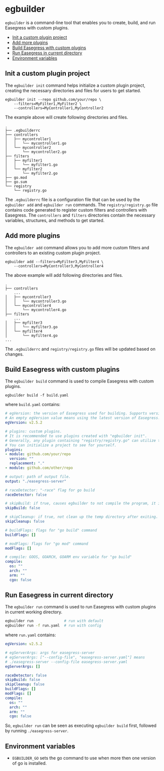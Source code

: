 # egbuilder <!-- omit in toc -->
`egbuilder` is a command-line tool that enables you to create, build, and run Easegress with custom plugins.


- [Init a custom plugin project](#init-a-custom-plugin-project)
- [Add more plugins](#add-more-plugins)
- [Build Easegress with custom plugins](#build-easegress-with-custom-plugins)
- [Run Easegress in current directory](#run-easegress-in-current-directory)
- [Environment variables](#environment-variables)

## Init a custom plugin project
The `egbuilder init` command helps initialize a custom plugin project, creating the necessary directories and files for users to get started.

```
egbuilder init --repo github.com/your/repo \
    --filters=MyFilter1,MyFilter2 \
    --controllers=MyController1,MyController2
```

The example above will create following directories and files.
```
.
├── .egbuilderrc
├── controllers
│   ├── mycontroller1
│   │   └── mycontroller1.go
│   └── mycontroller2
│       └── mycontroller2.go
├── filters
│   ├── myfilter1
│   │   └── myfilter1.go
│   └── myfilter2
│       └── myfilter2.go
├── go.mod
├── go.sum
└── registry
    └── registry.go
```
The `.egbuilderrc` file is a configuration file that can be used by the `egbuilder add` and `egbuilder run` commands. The `registry/registry.go` file contains code generated to register custom filters and controllers with Easegress. The `controllers` and `filters` directories contain the necessary variables, structures, and methods to get started.

## Add more plugins
The `egbuilder add` command allows you to add more custom filters and controllers to an existing custom plugin project.

```
egbuilder add --filters=MyFilter3,MyFilter4 \ 
    --controllers=MyController3,MyController4
```

The above example will add following directories and files.
```
.
├── controllers
    ...
│   ├── mycontroller3
│   │   └── mycontroller3.go
│   └── mycontroller4
│       └── mycontroller4.go
├── filters
    ...
│   ├── myfilter3
│   │   └── myfilter3.go
│   └── myfilter4
│       └── myfilter4.go
...
```
The `.egbuilderrc` and `registry/registry.go` files will be updated based on changes.

## Build Easegress with custom plugins
The `egbuilder build` command is used to compile Easegress with custom plugins.

```
egbuilder build -f build.yaml
```
where `build.yaml` contains:
```yaml
# egVersion: the version of Easegress used for building. Supports versions v2.5.2 and later.
# An empty egVersion value means using the latest version of Easegress.
egVersion: v2.5.2

# plugins: custom plugins.
# It is recommended to use plugins created with "egbuilder init".
# Generally, any plugin containing "registry/registry.go" can utilize the "egbuilder build" command.
# You can initialize a project to see for yourself.
plugins:
- module: github.com/your/repo
  version: ""
  replacement: "."
- module: github.com/other/repo

# output: path of output file.
output: "./easegress-server"

# raceDetector: "-race" flag for go build
raceDetector: false

# skipBuild: if true, causes egbuilder to not compile the program, it is used in conjunction with build tools such as GoReleaser. Implies skipCleanUp to be true.
skipBuild: false

# skipCleanup: if true, not clean up the temp directory after exiting.
skipCleanup: false

# buildFlags: flags for "go build" command
buildFlags: []

# modFlags: flags for "go mod" command
modFlags: []

# compile: GOOS, GOARCH, GOARM env variable for "go build"
compile:
  os: ""
  arch: ""
  arm: ""
  cgo: false
```

## Run Easegress in current directory
The `egbuilder run` command is used to run Easegress with custom plugins in current working directory.

```bash
egbuilder run              # run with default
egbuilder run -f run.yaml  # run with config
```
where `run.yaml` contains:

```yaml
egVersion: v2.5.2

# egServerArgs: args for easegress-server
# egServerArgs: ["--config-file", "easegress-server.yaml"] means
# ./easegress-server --config-file easegress-server.yaml
egServerArgs: []

raceDetector: false
skipBuild: false
skipCleanup: false
buildFlags: []
modFlags: []
compile:
  os: ""
  arch: ""
  arm: ""
  cgo: false
```

So, `egbuilder run` can be seen as executing `egbuilder build` first, followed by running `./easegress-server`.

## Environment variables
- `EGBUILDER_GO` sets the go command to use when more then one version of go is installed.
